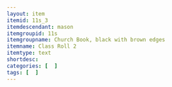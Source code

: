 ```yaml
---
layout: item
itemid: 11s_3
itemdescendant: mason
itemgroupid: 11s
itemgroupname: Church Book, black with brown edges
itemname: Class Roll 2
itemtype: text
shortdesc: 
categories: [  ]
tags: [  ]
---
```








